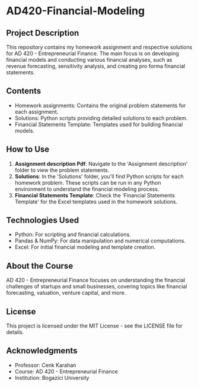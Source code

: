 # AD420-Financial-Modeling

## Project Description
This repository contains my homework assignment and respective solutions for AD 420 - Entrepreneurial Finance. The main focus is on developing financial models and conducting various financial analyses, such as revenue forecasting, sensitivity analysis, and creating pro forma financial statements.

## Contents
- Homework assignments: Contains the original problem statements for each assignment.
- Solutions: Python scripts providing detailed solutions to each problem.
- Financial Statements Template: Templates used for building financial models.

## How to Use
1. **Assignment description Pdf**: Navigate to the 'Assignment description' folder to view the problem statements.
2. **Solutions**: In the 'Solutions' folder, you'll find Python scripts for each homework problem. These scripts can be run in any Python environment to understand the financial modeling process.
3. **Financial Statements Template**: Check the 'Financial Statements Template' for the Excel templates used in the homework solutions.

## Technologies Used
- Python: For scripting and financial calculations.
- Pandas & NumPy: For data manipulation and numerical computations.
- Excel: For initial financial modeling and template creation.

## About the Course
AD 420 - Entrepreneurial Finance focuses on understanding the financial challenges of startups and small businesses, covering topics like financial forecasting, valuation, venture capital, and more.

## License
This project is licensed under the MIT License - see the LICENSE file for details.

## Acknowledgments
- Professor: Cenk Karahan
- Course: AD 420 - Entrepreneurial Finance
- Institution: Bogazici University
